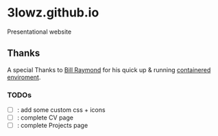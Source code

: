 # 3lowz.github.io
Presentational website

## Thanks
A special Thanks to [Bill Raymond](https://github.com/BillRaymond) for his quick up & running [containered enviroment](https://gist.github.com/BillRaymond/db761d6b53dc4a237b095819d33c7332).

### TODOs
 - [ ] : add some custom css + icons
 - [ ] : complete CV page
 - [ ] : complete Projects page